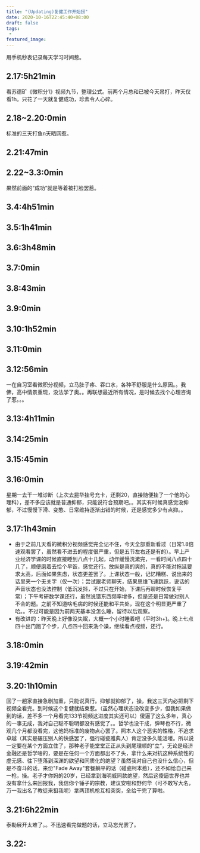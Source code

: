 ```yaml
---
title: "(Updating)复健工作开始捞"
date: 2020-10-16T22:45:40+08:00
draft: false
tags:
 - 
featured_image:
---
```

用手机秒表记录每天学习时间惹。
## 2.17:5h21min
看苏德矿《微积分1》视频九节，整理公式。前两个月总和已被今天吊打，昨天仅看1h。只花了一天就复健成功，珍素令人心碎。
## 2.18~2.20:0min
标准的三天打鱼n天晒网惹。
## 2.21:47min
## 2.22~3.3:0min
果然前面的“成功”就是等着被打脸罢惹。
## 3.4:4h51min
## 3.5:1h41min
## 3.6:3h48min
## 3.7:0min
## 3.8:43min
## 3.9:0min
## 3.10:1h52min
## 3.11:0min
## 3.12:56min
一在自习室看微积分视频，立马肚子疼、吞口水，各种不舒服是什么原因。。我佛，高中情景重现，没法学了奥。。再联想最近所有情况，是时候去找个心理咨询了惹。。。
## 3.13:4h11min
## 3.14:25min
## 3.15:45min
## 3.16:0min
星期一去干一堆诊断（上次去昆华挂号充卡，还剩20，直接随便挂了一个他的心理科），差不多应该就是普通抑郁，只能说符合预期吧。。其实有时候真感觉没抑郁，不过慢慢下滑、变憨、日常维持逐渐出错的时候，还是感觉多少有点抑。。
## 3.17:1h43min
- 由于之前几天看的微积分视频感觉完全记不住，今天全部重新看过（日常1.8倍速观看罢了，虽然看不进去的程度很严重，但是五节左右还是有的）。早上产业经济学课的时候直接睡到八点十几起，动作缓慢洗漱完，一看时间八点四十几了，顺便磨着去恰个早饭，感觉还行。放纵是真的爽的，真的不能对拖延要求太高，后面如果焦虑，状态更差罢了。上课状态一般，记忆糟糕、说出来的话里夹一个无关字（仅一次）；尝试跟老师聊天，结果思维飞速跳跃，说话的声音状态也没法控制（低沉发抖，不过只在开始，下课后再聊时候恢复平常）；下午考研数学课还行，虽然说错东西频率增多，但是还是日常做对别人不会的题。之前不知道啥毛病的时候还能和平共处，现在这个明显更严重了哈。。不过可能是因为前两天基本没怎么睡，留待以后观察。
- 有改进的：昨天晚上好像没失眠，大概一个小时睡着吧（平时3h+)。晚上七点四十出门跑了个步，八点四十回来洗个澡，继续看点视频，还行。
## 3.18:0min
## 3.19:42min
## 3.20:1h10min
回了一趟家直接急剧加重，只能说真行。抑郁就抑郁了，操，我这三天内必把剩下视频全看完。到时候这个复健就结束惹。（虽然心理状态没改变多少，但我如果做到的话，差不多一个月看完133节视频这进度其实还可以）傻逼了这么多年，真心的一事无成，我对自己聪不聪明都没有感觉了。。哲学也没干成，弹琴也不行，微观几个月都没看完，这他妈标准的废物点心罢了。照本人这个恶劣的性格，不追求卓越（其实是碾压别人的快感罢了，强行碰瓷雅典人）肯定没多久能活喽。所以说一定要在某个方面立住了，那种老子能堂堂正正从头到尾理顺的“立”，无论是经济金融还是哲学啥的，要是在任何一个方面都出不了头，拿什么来对抗这种系统性的虚无感、往下堕落到深渊的欲望和同质化的绝望？虽然我对自己也没什么信心，但是不奋斗的话，来份"Fade Away"套餐躺平的话（碰瓷柯本惹），还不如给自己来一枪，操。老子才你妈的20岁，已经拿到海明威同款绝望，然后这傻逼世界也并没有拿什么来回报我，我信你个锤子的宗教，建议安啦和野何华（可不敢写大名，万一我出名了教徒来狙我呢）拿两顶机枪互相突突，全给干完了算啦。
## 3.21:6h22min
泰勒展开太难了。。不迅速看完做题的话，立马忘光罢了。
## 3.22:
